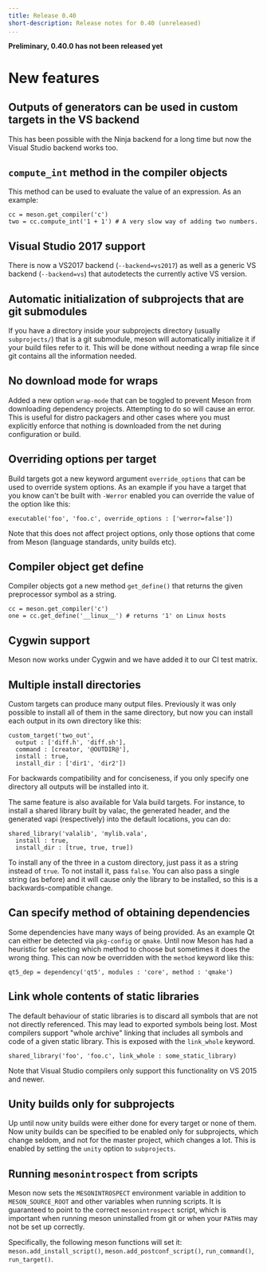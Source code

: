 ```yaml
---
title: Release 0.40
short-description: Release notes for 0.40 (unreleased)
...
```


**Preliminary, 0.40.0 has not been released yet**

# New features

## Outputs of generators can be used in custom targets in the VS backend

This has been possible with the Ninja backend for a long time but now the Visual Studio backend works too.

## `compute_int` method in the compiler objects

This method can be used to evaluate the value of an expression. As an example:

```meson
cc = meson.get_compiler('c')
two = cc.compute_int('1 + 1') # A very slow way of adding two numbers.
```

## Visual Studio 2017 support

There is now a VS2017 backend (`--backend=vs2017`) as well as a generic VS backend (`--backend=vs`) that autodetects the currently active VS version.

## Automatic initialization of subprojects that are git submodules

If you have a directory inside your subprojects directory (usually `subprojects/`) that is a git submodule, meson will automatically initialize it if your build files refer to it. This will be done without needing a wrap file since git contains all the information needed.

## No download mode for wraps

Added a new option `wrap-mode` that can be toggled to prevent Meson from downloading dependency projects. Attempting to do so will cause an error. This is useful for distro packagers and other cases where you must explicitly enforce that nothing is downloaded from the net during configuration or build.

## Overriding options per target

Build targets got a new keyword argument `override_options` that can be used to override system options. As an example if you have a target that you know can't be built with `-Werror` enabled you can override the value of the option like this:

```meson
executable('foo', 'foo.c', override_options : ['werror=false'])
```

Note that this does not affect project options, only those options that come from Meson (language standards, unity builds etc).

## Compiler object get define

Compiler objects got a new method `get_define()` that returns the given preprocessor symbol as a string.

```meson
cc = meson.get_compiler('c')
one = cc.get_define('__linux__') # returns '1' on Linux hosts
```

## Cygwin support

Meson now works under Cygwin and we have added it to our CI test matrix.

## Multiple install directories

Custom targets can produce many output files. Previously it was only possible to install all of them in the same directory, but now you can install each output in its own directory like this:

```meson
custom_target('two_out',
  output : ['diff.h', 'diff.sh'],
  command : [creator, '@OUTDIR@'],
  install : true,
  install_dir : ['dir1', 'dir2'])
```

For backwards compatibility and for conciseness, if you only specify one directory all outputs will be installed into it.

The same feature is also available for Vala build targets. For instance, to install a shared library built by valac, the generated header, and the generated vapi (respectively) into the default locations, you can do:

```meson
shared_library('valalib', 'mylib.vala',
  install : true,
  install_dir : [true, true, true])
```

To install any of the three in a custom directory, just pass it as a string instead of `true`. To not install it, pass `false`. You can also pass a single string (as before) and it will cause only the library to be installed, so this is a backwards-compatible change.

## Can specify method of obtaining dependencies

Some dependencies have many ways of being provided. As an example Qt can either be detected via `pkg-config` or `qmake`. Until now Meson has had a heuristic for selecting which method to choose but sometimes it does the wrong thing. This can now be overridden with the `method` keyword like this:

```meson
qt5_dep = dependency('qt5', modules : 'core', method : 'qmake')
```

## Link whole contents of static libraries

The default behaviour of static libraries is to discard all symbols that are not not directly referenced. This may lead to exported symbols being lost. Most compilers support "whole archive" linking that includes all symbols and code of a given static library. This is exposed with the `link_whole` keyword.

```meson
shared_library('foo', 'foo.c', link_whole : some_static_library)
```

Note that Visual Studio compilers only support this functionality on VS 2015 and newer.

## Unity builds only for subprojects

Up until now unity builds were either done for every target or none of them. Now unity builds can be specified to be enabled only for subprojects, which change seldom, and not for the master project, which changes a lot. This is enabled by setting the `unity` option to `subprojects`.

## Running `mesonintrospect` from scripts

Meson now sets the `MESONINTROSPECT` environment variable in addition to `MESON_SOURCE_ROOT` and other variables when running scripts. It is guaranteed to point to the correct `mesonintrospect` script, which is important when running meson uninstalled from git or when your `PATH`s may not be set up correctly.

Specifically, the following meson functions will set it: `meson.add_install_script()`, `meson.add_postconf_script()`, `run_command()`, `run_target()`.
